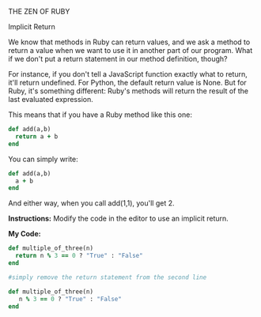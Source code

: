 THE ZEN OF RUBY

Implicit Return

We know that methods in Ruby can return values, and we ask a method to return a value when we want to use it in another part of our program. What if we don't put a return statement in our method definition, though?

For instance, if you don't tell a JavaScript function exactly what to return, it'll return undefined. For Python, the default return value is None. But for Ruby, it's something different: Ruby's methods will return the result of the last evaluated expression.

This means that if you have a Ruby method like this one:
```ruby
def add(a,b)
  return a + b
end
```
You can simply write:
```ruby
def add(a,b)
  a + b
end
```
And either way, when you call add(1,1), you'll get 2.

**Instructions:**
Modify the code in the editor to use an implicit return.

**My Code:**
```ruby
def multiple_of_three(n)
  return n % 3 == 0 ? "True" : "False"
end

#simply remove the return statement from the second line

def multiple_of_three(n)
   n % 3 == 0 ? "True" : "False"
end
```
